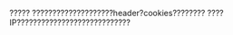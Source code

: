 ?????
        ????????????????????header?cookies????????
        ????IP????????????????????????????
